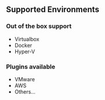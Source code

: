 
## Supported Environments

### Out of the box support

* Virtualbox 
* Docker
* Hyper-V

### Plugins available 

* VMware
* AWS
* Others... 

